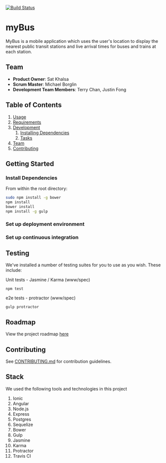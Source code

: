 [![Build Status](https://travis-ci.org/inverted-murmuration/project.svg)](https://travis-ci.org/inverted-murmuration/project)

# myBus

MyBus is a mobile application which uses the user's location to display the nearest public transit stations and live 
arrival times for buses and trains at each station. 

## Team

  - __Product Owner__: Sat Khalsa
  - __Scrum Master__: Michael Borglin
  - __Development Team Members__: Terry Chan, Justin Fong

## Table of Contents

1. [Usage](#Usage)
1. [Requirements](#requirements)
1. [Development](#development)
    1. [Installing Dependencies](#installing-dependencies)
    1. [Tasks](#tasks)
1. [Team](#team)
1. [Contributing](#contributing)

## Getting Started

### Install Dependencies

From within the root directory:

```sh
sudo npm install -g bower
npm install
bower install
npm install -g gulp
```

### Set up deployment environment

### Set up continuous integration

## Testing

We've installed a number of testing suites for you to use as you wish. These include:

Unit tests - Jasmine / Karma (www/spec)

```
npm test
```

e2e tests - protractor (www/spec)

```
gulp protractor
```

## Roadmap

View the project roadmap [here](LINK_TO_PROJECT_ISSUES)

## Contributing

See [CONTRIBUTING.md](CONTRIBUTING.md) for contribution guidelines.

## Stack

We used the following tools and technologies in this project

1. Ionic
1. Angular
1. Node.js
1. Express
1. Postgres
1. Sequelize
1. Bower
1. Gulp
1. Jasmine
1. Karma
1. Protractor
1. Travis CI

